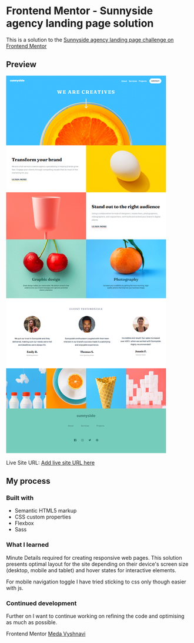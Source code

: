 # Frontend Mentor - Sunnyside agency landing page solution

This is a solution to the [Sunnyside agency landing page challenge on Frontend Mentor](https://www.frontendmentor.io/challenges/sunnyside-agency-landing-page-7yVs3B6ef)

## Preview

![Design preview](./projectPreview/Sunny-side-Landing-Page.png)


Live Site URL: [Add live site URL here](https://medavyshnavi.github.io/Sunnyside-agency-Landing-Page/)

## My process

### Built with

- Semantic HTML5 markup
- CSS custom properties
- Flexbox
- Sass


### What I learned

Minute Details required for creating responsive web pages. This solution presents optimal layout for the site depending on their device's screen size (desktop, mobile and tablet) and hover states for interactive elements.

For mobile navigation toggle I have tried sticking to css only though easier with js.


### Continued development

Further on I want to continue working on refining the code and optimising as much as possible.


Frontend Mentor  [Meda Vyshnavi](https://www.frontendmentor.io/profile/medaVyshnavi)
